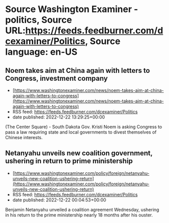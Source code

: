 # Source Washington Examiner - politics, Source URL:https://feeds.feedburner.com/dcexaminer/Politics, Source language: en-US

## Noem takes aim at China again with letters to Congress, investment company
 - [https://www.washingtonexaminer.com/news/noem-takes-aim-at-china-again-with-letters-to-congress](https://www.washingtonexaminer.com/news/noem-takes-aim-at-china-again-with-letters-to-congress)
 - RSS feed: https://feeds.feedburner.com/dcexaminer/Politics
 - date published: 2022-12-22 13:29:25+00:00

(The Center Square) - South Dakota Gov. Kristi Noem is asking Congress to pass a law requiring state and local governments to divest themselves of Chinese interests.

## Netanyahu unveils new coalition government, ushering in return to prime ministership
 - [https://www.washingtonexaminer.com/policy/foreign/netanyahu-unveils-new-coalition-ushering-return](https://www.washingtonexaminer.com/policy/foreign/netanyahu-unveils-new-coalition-ushering-return)
 - RSS feed: https://feeds.feedburner.com/dcexaminer/Politics
 - date published: 2022-12-22 00:04:53+00:00

Benjamin Netanyahu unveiled a coalition agreement Wednesday, ushering in his return to the prime ministership nearly 18 months after his ouster.

